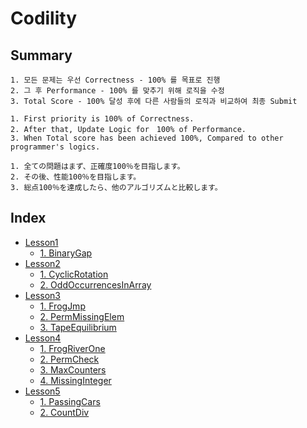 # Codility 
## Summary
```
1. 모든 문제는 우선 Correctness - 100% 를 목표로 진행
2. 그 후 Performance - 100% 를 맞추기 위해 로직을 수정
3. Total Score - 100% 달성 후에 다른 사람들의 로직과 비교하여 최종 Submit
```
```
1. First priority is 100% of Correctness.
2. After that, Update Logic for　100% of Performance.
3. When Total score has been achieved 100%, Compared to other programmer's logics. 
```
```
1. 全ての問題はまず、正確度100％を目指します。
2. その後、性能100％を目指します。
3. 総点100％を達成したら、他のアルゴリズムと比較します。
```
## Index
- [Lesson1](https://github.com/Bnine/php-algorithm/tree/master/codility/Lesson1)
    + [1. BinaryGap](https://github.com/Bnine/php-algorithm/blob/master/codility/Lesson1/BinaryGap.md)
- [Lesson2](https://github.com/Bnine/php-algorithm/tree/master/codility/Lesson2)
    + [1. CyclicRotation](https://github.com/Bnine/php-algorithm/blob/master/codility/Lesson2/CyclicRotation.md)
    + [2. OddOccurrencesInArray](https://github.com/Bnine/php-algorithm/blob/master/codility/Lesson2/OddOccurrencesInArray.md)
- [Lesson3](https://github.com/Bnine/php-algorithm/tree/master/codility/Lesson3)
    + [1. FrogJmp](https://github.com/Bnine/php-algorithm/blob/master/codility/Lesson3/FrogJmp.md)
    + [2. PermMissingElem](https://github.com/Bnine/php-algorithm/blob/master/codility/Lesson3/PermMissingElem.md)
    + [3. TapeEquilibrium](https://github.com/Bnine/php-algorithm/blob/master/codility/Lesson3/TapeEquilibrium.md)
- [Lesson4](https://github.com/Bnine/php-algorithm/tree/master/codility/Lesson4)
    + [1. FrogRiverOne](https://github.com/Bnine/php-algorithm/blob/master/codility/Lesson4/FrogRiverOne.md)
    + [2. PermCheck](https://github.com/Bnine/php-algorithm/blob/master/codility/Lesson4/PermCheck.md)
    + [3. MaxCounters](https://github.com/Bnine/php-algorithm/blob/master/codility/Lesson4/MaxCounters.md)
    + [4. MissingInteger](https://github.com/Bnine/php-algorithm/blob/master/codility/Lesson4/MissingInteger.md)
- [Lesson5](https://github.com/Bnine/php-algorithm/tree/master/codility/Lesson5)
    + [1. PassingCars](https://github.com/Bnine/php-algorithm/blob/master/codility/Lesson5/PassingCars.md)
    + [2. CountDiv](https://github.com/Bnine/php-algorithm/blob/master/codility/Lesson5/CountDiv.md)